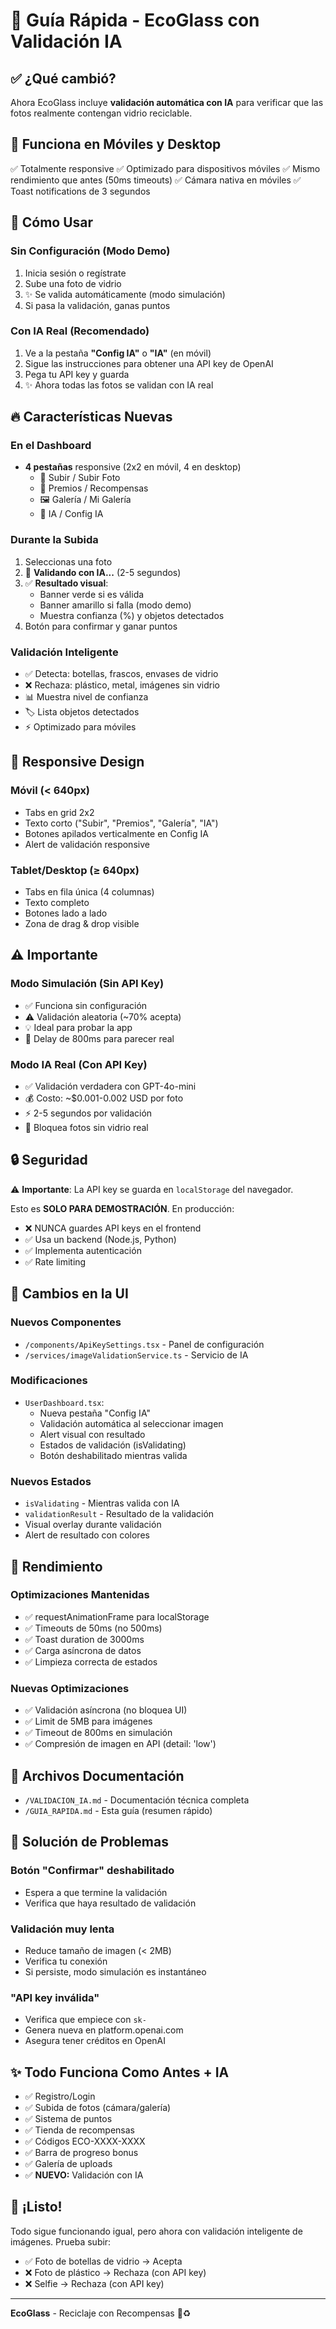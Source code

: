 # 🚀 Guía Rápida - EcoGlass con Validación IA

## ✅ ¿Qué cambió?

Ahora EcoGlass incluye **validación automática con IA** para verificar que las fotos realmente contengan vidrio reciclable.

## 📱 Funciona en Móviles y Desktop

✅ Totalmente responsive
✅ Optimizado para dispositivos móviles
✅ Mismo rendimiento que antes (50ms timeouts)
✅ Cámara nativa en móviles
✅ Toast notifications de 3 segundos

## 🎯 Cómo Usar

### Sin Configuración (Modo Demo)
1. Inicia sesión o regístrate
2. Sube una foto de vidrio
3. ✨ Se valida automáticamente (modo simulación)
4. Si pasa la validación, ganas puntos

### Con IA Real (Recomendado)
1. Ve a la pestaña **"Config IA"** o **"IA"** (en móvil)
2. Sigue las instrucciones para obtener una API key de OpenAI
3. Pega tu API key y guarda
4. ✨ Ahora todas las fotos se validan con IA real

## 🔥 Características Nuevas

### En el Dashboard
- **4 pestañas** responsive (2x2 en móvil, 4 en desktop)
  - 📸 Subir / Subir Foto
  - 🎁 Premios / Recompensas  
  - 🖼️ Galería / Mi Galería
  - 🤖 IA / Config IA

### Durante la Subida
1. Seleccionas una foto
2. 🔄 **Validando con IA...** (2-5 segundos)
3. ✅ **Resultado visual**:
   - Banner verde si es válida
   - Banner amarillo si falla (modo demo)
   - Muestra confianza (%) y objetos detectados
4. Botón para confirmar y ganar puntos

### Validación Inteligente
- ✅ Detecta: botellas, frascos, envases de vidrio
- ❌ Rechaza: plástico, metal, imágenes sin vidrio
- 📊 Muestra nivel de confianza
- 🏷️ Lista objetos detectados
- ⚡ Optimizado para móviles

## 📱 Responsive Design

### Móvil (< 640px)
- Tabs en grid 2x2
- Texto corto ("Subir", "Premios", "Galería", "IA")
- Botones apilados verticalmente en Config IA
- Alert de validación responsive

### Tablet/Desktop (≥ 640px)
- Tabs en fila única (4 columnas)
- Texto completo
- Botones lado a lado
- Zona de drag & drop visible

## ⚠️ Importante

### Modo Simulación (Sin API Key)
- ✅ Funciona sin configuración
- ⚠️ Validación aleatoria (~70% acepta)
- 💡 Ideal para probar la app
- 🔄 Delay de 800ms para parecer real

### Modo IA Real (Con API Key)
- ✅ Validación verdadera con GPT-4o-mini
- 💰 Costo: ~$0.001-0.002 USD por foto
- ⚡ 2-5 segundos por validación
- 🎯 Bloquea fotos sin vidrio real

## 🔒 Seguridad

⚠️ **Importante**: La API key se guarda en `localStorage` del navegador.

Esto es **SOLO PARA DEMOSTRACIÓN**. En producción:
- ❌ NUNCA guardes API keys en el frontend
- ✅ Usa un backend (Node.js, Python)
- ✅ Implementa autenticación
- ✅ Rate limiting

## 🎨 Cambios en la UI

### Nuevos Componentes
- `/components/ApiKeySettings.tsx` - Panel de configuración
- `/services/imageValidationService.ts` - Servicio de IA

### Modificaciones
- `UserDashboard.tsx`:
  - Nueva pestaña "Config IA"
  - Validación automática al seleccionar imagen
  - Alert visual con resultado
  - Estados de validación (isValidating)
  - Botón deshabilitado mientras valida

### Nuevos Estados
- `isValidating` - Mientras valida con IA
- `validationResult` - Resultado de la validación
- Visual overlay durante validación
- Alert de resultado con colores

## 🚀 Rendimiento

### Optimizaciones Mantenidas
- ✅ requestAnimationFrame para localStorage
- ✅ Timeouts de 50ms (no 500ms)
- ✅ Toast duration de 3000ms
- ✅ Carga asíncrona de datos
- ✅ Limpieza correcta de estados

### Nuevas Optimizaciones
- ✅ Validación asíncrona (no bloquea UI)
- ✅ Limit de 5MB para imágenes
- ✅ Timeout de 800ms en simulación
- ✅ Compresión de imagen en API (detail: 'low')

## 📝 Archivos Documentación

- `/VALIDACION_IA.md` - Documentación técnica completa
- `/GUIA_RAPIDA.md` - Esta guía (resumen rápido)

## 🐛 Solución de Problemas

### Botón "Confirmar" deshabilitado
- Espera a que termine la validación
- Verifica que haya resultado de validación

### Validación muy lenta
- Reduce tamaño de imagen (< 2MB)
- Verifica tu conexión
- Si persiste, modo simulación es instantáneo

### "API key inválida"
- Verifica que empiece con `sk-`
- Genera nueva en platform.openai.com
- Asegura tener créditos en OpenAI

## ✨ Todo Funciona Como Antes + IA

- ✅ Registro/Login
- ✅ Subida de fotos (cámara/galería)
- ✅ Sistema de puntos
- ✅ Tienda de recompensas
- ✅ Códigos ECO-XXXX-XXXX
- ✅ Barra de progreso bonus
- ✅ Galería de uploads
- ✅ **NUEVO:** Validación con IA

## 🎉 ¡Listo!

Todo sigue funcionando igual, pero ahora con validación inteligente de imágenes. Prueba subir:
- ✅ Foto de botellas de vidrio → Acepta
- ❌ Foto de plástico → Rechaza (con API key)
- ❌ Selfie → Rechaza (con API key)

---

**EcoGlass** - Reciclaje con Recompensas 🌱♻️
